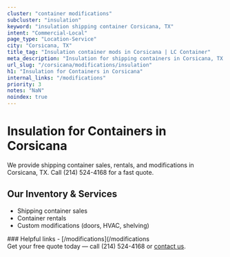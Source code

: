 ```yaml
---
cluster: "container modifications"
subcluster: "insulation"
keyword: "insulation shipping container Corsicana, TX"
intent: "Commercial-Local"
page_type: "Location-Service"
city: "Corsicana, TX"
title_tag: "Insulation container mods in Corsicana | LC Container"
meta_description: "Insulation for shipping containers in Corsicana, TX. Local fabrication & pro install. LC Container — Since 2003. Get a quote."
url_slug: "/corsicana/modifications/insulation"
h1: "Insulation for Containers in Corsicana"
internal_links: "/modifications"
priority: 3
notes: "NaN"
noindex: true
---
```


# Insulation for Containers in Corsicana

We provide shipping container sales, rentals, and modifications in Corsicana, TX. Call (214) 524-4168 for a fast quote.

## Our Inventory & Services
- Shipping container sales
- Container rentals
- Custom modifications (doors, HVAC, shelving)

<div data-section="internal-links">
### Helpful links
- [/modifications](/modifications
</div>

<div data-section="cta">
Get your free quote today — call (214) 524-4168 or <a href="/contact">contact us</a>.
</div>

<script type="application/ld+json">{"@context":"https://schema.org","@type":"FAQPage","mainEntity":[{"@type":"Question","name":"How much does delivery cost in Corsicana, TX?","acceptedAnswer":{"@type":"Answer","text":"Delivery costs vary by distance and container size. Most deliveries in Corsicana, TX range from $150-$300. Call (214) 524-4168 for an exact quote based on your specific location."}},{"@type":"Question","name":"Do you offer financing or payment plans?","acceptedAnswer":{"@type":"Answer","text":"We accept major credit cards, checks, and can discuss commercial terms for bulk purchases. Call (214) 524-4168 to discuss options."}},{"@type":"Question","name":"Can you customize containers in Corsicana, TX?","acceptedAnswer":{"@type":"Answer","text":"Yes — we perform modifications like doors, HVAC, insulation, and shelving. Request a custom quote at (214) 524-4168 or via our contact form."}}]}</script>
